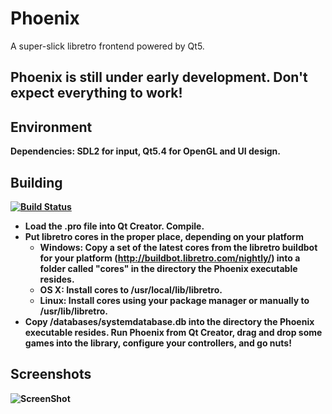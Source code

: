 Phoenix
=======

A super-slick libretro frontend powered by Qt5.

<b>Phoenix is still under early development. Don't expect everything to work!<b>
-----------

Environment
-----------

Dependencies: SDL2 for input, Qt5.4 for OpenGL and UI design.


Building
--------

[![Build Status](https://secure.travis-ci.org/team-phoenix/Phoenix.png)](http://travis-ci.org/team-phoenix/Phoenix)

- Load the .pro file into Qt Creator. Compile. 
- Put libretro cores in the proper place, depending on your platform
  - Windows: Copy a set of the latest cores from the libretro buildbot for your platform (http://buildbot.libretro.com/nightly/) into a folder called "cores" in the directory the Phoenix executable resides. 
  - OS X: Install cores to /usr/local/lib/libretro.
  - Linux: Install cores using your package manager or manually to /usr/lib/libretro.
- Copy /databases/systemdatabase.db into the directory the Phoenix executable resides. Run Phoenix from Qt Creator, drag and drop some games into the library, configure your controllers, and go nuts!

Screenshots
------------
![ScreenShot](https://raw.github.com/team-phoenix/Phoenix/master/assets/mockup.png)
